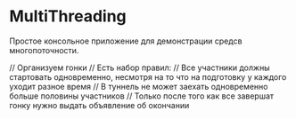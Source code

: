# MultiThreading
Простое консольное приложение для демонстрации средсв многопоточности.

// Организуем гонки
// Есть набор правил:
// Все участники должны стартовать одновременно, несмотря на то что на подготовку у каждого уходит разное время
// В туннель не может заехать одновременно больше половины участников
// Только после того как все завершат гонку нужно выдать объявление об окончании
